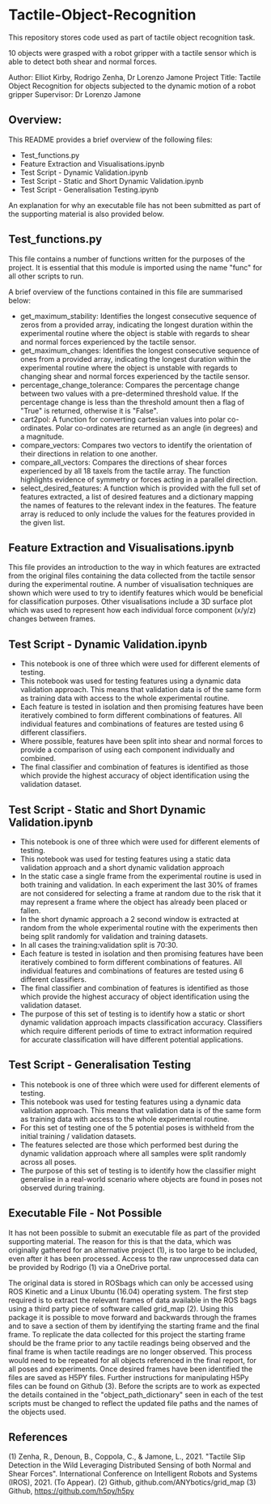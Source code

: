 # Tactile-Object-Recognition
This repository stores code used as part of tactile object recognition task.

10 objects were grasped with a robot gripper with a tactile sensor which is able to detect both shear and normal forces. 

Author: Elliot Kirby, Rodrigo Zenha, Dr Lorenzo Jamone
Project Title: Tactile Object Recognition for objects subjected to the dynamic motion of a robot gripper
Supervisor: Dr Lorenzo Jamone

Overview:
-------------------------------
This README provides a brief overview of the following files:
* Test_functions.py
* Feature Extraction and Visualisations.ipynb
* Test Script - Dynamic Validation.ipynb
* Test Script - Static and Short Dynamic Validation.ipynb
* Test Script - Generalisation Testing.ipynb

An explanation for why an executable file has not been submitted as part of the supporting material is also provided below.

Test_functions.py
-------------------------------
This file contains a number of functions written for the purposes of the project.
It is essential that this module is imported using the name "func" for all other scripts to run.

A brief overview of the functions contained in this file are summarised below:
* get_maximum_stability: Identifies the longest consecutive sequence of zeros from a provided array, indicating the longest duration within the experimental routine where the object is stable with regards to shear and normal forces experienced by the tactile sensor.
* get_maximum_changes: Identifies the longest consecutive sequence of ones from a provided array, indicating the longest duration within the experimental routine where the object is unstable with regards to changing shear and normal forces experienced by the tactile sensor.
* percentage_change_tolerance: Compares the percentage change between two values with a pre-determined threshold value. If the percentage change is less than the threshold amount then a flag of "True" is returned, otherwise it is "False".
* cart2pol: A function for converting cartesian values into polar co-ordinates. Polar co-ordinates are returned as an angle (in degrees) and a magnitude.
* compare_vectors: Compares two vectors to identify the orientation of their directions in relation to one another.
* compare_all_vectors: Compares the directions of shear forces experienced by all 18 taxels from the tactile array. The function highlights evidence of symmetry or forces acting in a parallel direction.
* select_desired_features: A function which is provided with the full set of features extracted, a list of desired features and a dictionary mapping the names of features to the relevant index in the features. The feature array is reduced to only include the values for the features provided in the given list.

Feature Extraction and Visualisations.ipynb
-------------------------------
This file provides an introduction to the way in which features are extracted from the original files containing the data collected from the tactile sensor during the experimental routine.
A number of visualisation techniques are shown which were used to try to identify features which would be beneficial for classification purposes.
Other visualisations include a 3D surface plot which was used to represent how each individual force component (x/y/z) changes between frames.

Test Script - Dynamic Validation.ipynb
-------------------------------
* This notebook is one of three which were used for different elements of testing.
* This notebook was used for testing features using a dynamic data validation approach. This means that validation data is of the same form as training data with access to  the whole experimental routine.
* Each feature is tested in isolation and then promising features have been iteratively combined to form different combinations of features. All individual features and combinations of features are tested using 6 different classifiers.
* Where possible, features have been split into shear and normal forces to provide a comparison of using each component individually and combined.
* The final classifier and combination of features is identified as those which provide the highest accuracy of object identification using the validation dataset.

Test Script - Static and Short Dynamic Validation.ipynb
-------------------------------
* This notebook is one of three which were used for different elements of testing.
* This notebook was used for testing features using a static data validation approach and a short dynamic validation approach
* In the static case a single frame from the experimental routine is used in both training and validation. In each experiment the last 30% of frames are not considered for selecting a frame at random due to the risk that it may represent a frame where the object has already been placed or fallen.
* In the short dynamic approach a 2 second window is extracted at random from the whole experimental routine with the experiments then being split randomly for validation and training datasets.
* In all cases the training:validation split is 70:30.
* Each feature is tested in isolation and then promising features have been iteratively combined to form different combinations of features. All individual features and combinations of features are tested using 6 different classifiers.
* The final classifier and combination of features is identified as those which provide the highest accuracy of object identification using the validation dataset. 
* The purpose of this set of testing is to identify how a static or short dynamic validation approach impacts classification accuracy. Classifiers which require different periods of time to extract information required for accurate classification will have different potential applications.

Test Script - Generalisation Testing
-------------------------------
* This notebook is one of three which were used for different elements of testing.
* This notebook was used for testing features using a dynamic data validation approach. This means that validation data is of the same form as training data with access to the whole experimental routine.
* For this set of testing one of the 5 potential poses is withheld from the initial training / validation datasets.
* The features selected are those which performed best during the dynamic validation approach where all samples were split randomly across all poses.
* The purpose of this set of testing is to identify how the classifier might generalise in a real-world scenario where objects are found in poses not observed during training.

Executable File - Not Possible
-------------------------------
It has not been possible to submit an executable file as part of the provided supporting material.
The reason for this is that the data, which was originally gathered for an alternative project (1), is too large to be included, even after it has been processed. Access to the raw unprocessed data can be provided by Rodrigo (1) via a OneDrive portal.

The original data is stored in ROSbags which can only be accessed using ROS Kinetic and a Linux Ubuntu (16.04) operating system. The first step required is to extract the relevant frames of data available in the ROS bags using a third party piece of software called grid_map (2). Using this package it is possible to move forward and backwards through the frames and to save a section of them by identifying the starting frame and the final frame. To replicate the data collected for this project the starting frame should be the frame prior to any tactile readings being observed and the final frame is when tactile readings are no longer observed. This process would need to be repeated for all objects referenced in the final report, for all poses and experiments. Once desired frames have been identified the files are saved as H5PY files. Further instructions for manipulating H5Py files can be found on Github (3). Before the scripts are to work as expected the details contained in the "object_path_dictionary" seen in each of the test scripts must be changed to reflect the updated file paths and the names of the objects used.


References
-------------------------------
(1) Zenha, R., Denoun, B., Coppola, C., & Jamone, L., 2021. "Tactile Slip Detection in the Wild Leveraging Distributed Sensing of both Normal and Shear Forces". International Conference on Intelligent Robots and Systems (IROS), 2021. (To Appear).
(2) Github, github.com/ANYbotics/grid_map
(3) Github, https://github.com/h5py/h5py
